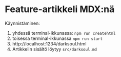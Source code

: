 # Feature-artikkeli MDX:nä

Käynnistäminen:

1. yhdessä terminal-ikkunassa:
 ```npm run createhtml```
2. toisessa terminal-ikkunassa ```npm run start``` 
3. http://localhost:1234/darksoul.html
4. Artikkelin sisältö löytyy ```src/darksoul.md```



